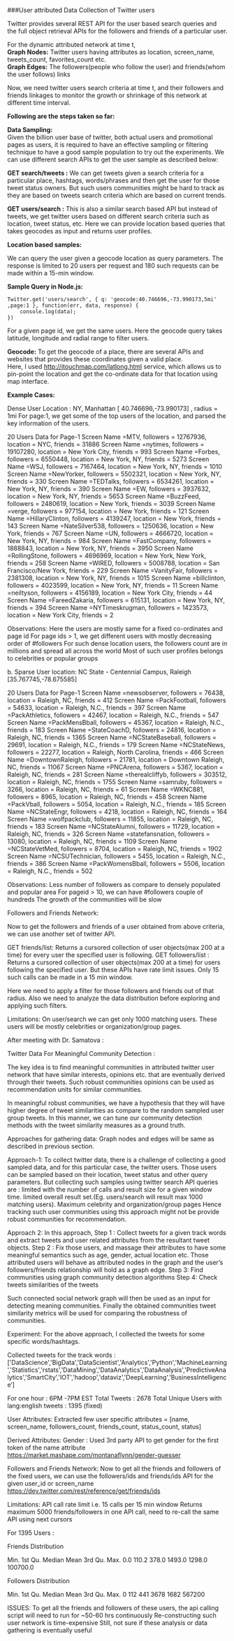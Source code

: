 ###User attributed Data Collection of Twitter users

Twitter provides several REST API for the user based search queries and the full object retrieval APIs for the followers and friends of a particular user.  

For the dynamic attributed network at time t,     
**Graph Nodes:** Twitter users having attributes as location, screen_name, tweets_count, favorites_count etc.  
**Graph Edges:** The followers(people who follow the user) and friends(whom the user follows) links  

Now, we need twitter users search criteria at time t, and their followers and friends linkages to monitor the growth or shrinkage of this network at different time interval. 

**Following are the steps taken so far:**  

**Data Sampling:**  
Given the billion user base of twitter, both actual users and promotional pages as users, it is required to have an effective sampling or filtering technique to have a good sample population to try out the experiments. We can use different search APIs to get the user sample as described below:  

**GET search/tweets :** We can get tweets given a search criteria for a particular place, hashtags, words/phrases and then get the user for those tweet status owners. But such users communities might be hard to track as they are based on tweets search criteria which are based on current trends.  

**GET users/search :** This is also a similar search based API but instead of tweets, we get twitter users based on different search criteria such as location, tweet status, etc. Here we can provide location based queries that takes geocodes as input and returns user profiles.  


**Location based samples:**  

We can query the user given a geocode location as query parameters. The response is limited to 20 users per request and 180 such requests can be made within a 15-min window.

**Sample Query in Node.js:**  

```
Twitter.get('users/search', { q: 'geocode:40.746696,-73.990173,5mi' ,page:1 }, function(err, data, response) {
	console.log(data);
})
```  

For a given page id, we get the same users. Here the geocode query takes latitude, longitude and radial range to filter users.  


**Geocode:** To get the geocode of a place, there are several APIs and websites that provides these coordinates given a valid place.   
Here, I used http://itouchmap.com/latlong.html service, which allows us to pin-point the location and get the co-ordinate data for that location using map interface.   

**Example Cases:**  

Dense User Location :  NY, Manhattan [ 40.746696,-73.990173] , radius = 1mi
	For page:1, we get some of the top users of the location, and parsed the key information of the users.
		
20 Users Data for Page-1
Screen Name =MTV, followers = 12767936, location = NYC, friends = 31886
Screen Name =nytimes, followers = 19107280, location = New York City, friends = 993
Screen Name =Forbes, followers = 6550448, location = New York, NY, friends = 5273
Screen Name =WSJ, followers = 7167464, location = New York, NY, friends = 1010
Screen Name =NewYorker, followers = 5502321, location = New York, NY, friends = 330
Screen Name =TEDTalks, followers = 6534261, location = New York, NY, friends = 390
Screen Name =EW, followers = 3937632, location = New York, NY, friends = 5653
Screen Name =BuzzFeed, followers = 2480619, location = New York, friends = 3039
Screen Name =verge, followers = 977154, location = New York, friends = 121
Screen Name =HillaryClinton, followers = 4139247, location = New York, friends = 143
Screen Name =NateSilver538, followers = 1250636, location = New York, friends = 767
Screen Name =UN, followers = 4666720, location = New York, NY, friends = 984
Screen Name =FastCompany, followers = 1888843, location = New York, NY, friends = 3950
Screen Name =RollingStone, followers = 4696969, location = New York, New York, friends = 258
Screen Name =WIRED, followers = 5008788, location = San Francisco/New York, friends = 229
Screen Name =VanityFair, followers = 2381308, location = New York, NY, friends = 1015
Screen Name =billclinton, followers = 4023599, location = New York, NY, friends = 11
Screen Name =neiltyson, followers = 4156189, location = New York City, friends = 44
Screen Name =FareedZakaria, followers = 615131, location = New York, NY, friends = 394
Screen Name =NYTimeskrugman, followers = 1423573, location = New York City, friends = 2

Observations:
Here the users are mostly same for a fixed co-ordinates and page id
For page ids > 1, we get different users with mostly decreasing order of #followers
For such dense location users, the followers count are in millions and spread all across the world
Most of such user profiles belongs to celebrities or popular groups

b. Sparse User location: NC State - Centennial Campus, Raleigh [35.767745,-78.675585]

20 Users Data for Page-1
Screen Name =newsobserver, followers = 76438, location = Raleigh, NC, friends = 412
Screen Name =PackFootball, followers = 54633, location = Raleigh, N.C., friends = 397
Screen Name =PackAthletics, followers = 42467, location = Raleigh, N.C., friends = 547
Screen Name =PackMensBball, followers = 45367, location = Raleigh, N.C., friends = 183
Screen Name =StateCoachD, followers = 24816, location = Raleigh, NC, friends = 1365
Screen Name =NCStateBaseball, followers = 29691, location = Raleigh, N.C., friends = 179
Screen Name =NCStateNews, followers = 22277, location = Raleigh, North Carolina, friends = 466
Screen Name =DowntownRaleigh, followers = 21781, location = Downtown Raleigh, NC, friends = 11067
Screen Name =PNCArena, followers = 5367, location = Raleigh, NC, friends = 281
Screen Name =therealcliffyb, followers = 303512, location = Raleigh, NC, friends = 1755
Screen Name =samruby, followers = 3266, location = Raleigh, NC, friends = 61
Screen Name =WKNC881, followers = 8965, location = Raleigh, NC, friends = 458
Screen Name =PackVball, followers = 5054, location = Raleigh, N.C., friends = 185
Screen Name =NCStateEngr, followers = 4218, location = Raleigh, NC, friends = 164
Screen Name =wolfpackclub, followers = 11855, location = Raleigh, NC, friends = 183
Screen Name =NCStateAlumni, followers = 11729, location = Raleigh, NC, friends = 326
Screen Name =statefansnation, followers = 13080, location = Raleigh, NC, friends = 1109
Screen Name =NCStateVetMed, followers = 8704, location = Raleigh, NC, friends = 1902
Screen Name =NCSUTechnician, followers = 5455, location = Raleigh, N.C., friends = 386
Screen Name =PackWomensBball, followers = 5506, location = Raleigh, N.C., friends = 502

Observations:
Less number of followers as compare to densely populated and popular area
For pageid > 10, we can have #followers couple of hundreds
The growth of the communities will be slow

Followers and Friends Network:

Now to get the followers and friends of a user obtained from above criteria, we can use another set of twitter API.

GET friends/list: Returns a cursored collection of user objects(max 200 at a time) for every user the specified user is following. 
GET followers/list : Returns a cursored collection of user objects(max 200 at a time) for users following the specified user.
But these APIs have rate limit issues. Only 15 such calls can be made in a 15 min window.

Here we need to apply a filter for those followers and friends out of that radius. Also we need to analyze the data distribution before exploring and applying such filters.

Limitations: 
On user/search we can get only 1000 matching users. These users will be mostly celebrities or organization/group pages.

After meeting with Dr. Samatova :

Twitter Data For Meaningful Community Detection :

The key idea is to find meaningful communities in attributed twitter user network that have similar interests, opinions etc. that are eventually derived through their tweets. Such robust communities opinions can be used as recommendation units for similar communities.

In meaningful robust communities, we have a hypothesis that they will have higher degree of tweet similarities as compare to the random sampled user group tweets. In this manner, we can tune our community detection methods with the tweet similarity measures as a ground truth. 

Approaches for gathering data: Graph nodes and edges will be same as described in previous section.

Approach-1: 
To collect twitter data, there is a challenge of collecting a good sampled data, and for this particular case, the twitter users. Those users can be sampled based on their location, tweet status and other query parameters. 
But collecting such samples using twitter search API queries are :
limited with the number of calls and result size for a given window time.
limited overall result set.(Eg. users/search will result max 1000 matching users).
Maximum celebrity and organization/group pages
Hence tracking such user communities using this approach might not be provide robust communities for recommendation.

Approach 2:
In this approach, 
Step 1 : Collect tweets for a given track words and extract tweets and user related attributes from the resultant tweet objects. 
Step 2 : Fix those users, and massage their attributes to have some meaningful semantics such as age, gender, actual location etc. Those attributed users will behave as attributed nodes in the graph and the user’s followers/friends relationship will hold as a graph edge. 
Step 3: Find communities using graph community detection algorithms
Step 4: Check tweets similarities of the tweets

Such connected social network graph will then be used as an input for detecting meaning communities. Finally the obtained communities tweet similarity metrics will be used for comparing the robustness of communities. 



Experiment: For the above approach, I collected the tweets for some specific words/hashtags.

Collected tweets for the track words : 
['DataScience','BigData','DataScientist','Analytics','Python','MachineLearning','Statistics','rstats','DataMining','DataAnalytics','DataAnalysis','PredictiveAnalytics','SmartCity','IOT','hadoop','dataviz','DeepLearning','BusinessIntelligence’]

For one hour : 6PM -7PM EST 
Total Tweets : 2678
Total Unique Users with lang:english tweets : 1395 (fixed)

User Attributes:
Extracted few user specific attributes = [name, screen_name, followers_count, friends_count, status_count, status]

Derived Attributes: 
Gender : Used 3rd party API to get gender  for the first token of the name attribute https://market.mashape.com/montanaflynn/gender-guesser

Followers and Friends Network:  Now to get all the friends and followers of the fixed users, we can use the followers/ids and friends/ids API for the given user_id or screen_name
https://dev.twitter.com/rest/reference/get/friends/ids

Limitations: 
API call rate limit i.e. 15 calls per 15 min window
Returns maximum 5000 friends/followers in one API call, need to re-call the same API using next cursors


For 1395 Users :

Friends Distribution

  Min.     1st Qu.   Median     Mean        3rd Qu.       Max. 
     0.0    110.2       378.0       1493.0       1298.0     100700.0 

Followers Distribution

  Min. 1st Qu.  Median    Mean    3rd Qu.    Max. 
      0     112     441         3678      1682       567200








ISSUES: 
To get all the friends and followers of these users, the api calling script will need to run for ~50-60 hrs continuously
Re-constructing such user network is time-expensive 
Still, not sure if these analysis or data gathering is eventually useful
	
